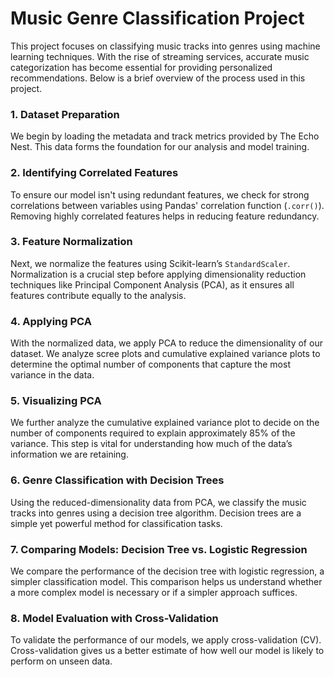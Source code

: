# Music Genre Classification Project

This project focuses on classifying music tracks into genres using machine learning techniques. With the rise of streaming services, accurate music categorization has become essential for providing personalized recommendations. Below is a brief overview of the process used in this project.

### 1. Dataset Preparation
We begin by loading the metadata and track metrics provided by The Echo Nest. This data forms the foundation for our analysis and model training.

### 2. Identifying Correlated Features
To ensure our model isn't using redundant features, we check for strong correlations between variables using Pandas' correlation function (`.corr()`). Removing highly correlated features helps in reducing feature redundancy.

### 3. Feature Normalization
Next, we normalize the features using Scikit-learn’s `StandardScaler`. Normalization is a crucial step before applying dimensionality reduction techniques like Principal Component Analysis (PCA), as it ensures all features contribute equally to the analysis.

### 4. Applying PCA
With the normalized data, we apply PCA to reduce the dimensionality of our dataset. We analyze scree plots and cumulative explained variance plots to determine the optimal number of components that capture the most variance in the data.

### 5. Visualizing PCA
We further analyze the cumulative explained variance plot to decide on the number of components required to explain approximately 85% of the variance. This step is vital for understanding how much of the data’s information we are retaining.

### 6. Genre Classification with Decision Trees
Using the reduced-dimensionality data from PCA, we classify the music tracks into genres using a decision tree algorithm. Decision trees are a simple yet powerful method for classification tasks.

### 7. Comparing Models: Decision Tree vs. Logistic Regression
We compare the performance of the decision tree with logistic regression, a simpler classification model. This comparison helps us understand whether a more complex model is necessary or if a simpler approach suffices.

### 8. Model Evaluation with Cross-Validation
To validate the performance of our models, we apply cross-validation (CV). Cross-validation gives us a better estimate of how well our model is likely to perform on unseen data.
